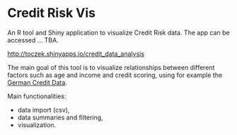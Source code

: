 # Credit Risk Vis

An R tool and Shiny application to visualize Credit Risk data. 
The app can be accessed ... TBA.

http://toczek.shinyapps.io/credit_data_analysis

The main goal of this tool is to visualize relationships between different factors such as age and income and credit scoring, using for example the [German Credit Data](https://archive.ics.uci.edu/ml/datasets/Statlog+%28German+Credit+Data%29).

Main functionalities:
  - data import (csv),
  - data summaries and filtering,
  - visualization.
  
  
